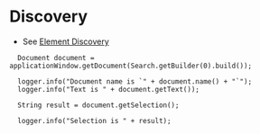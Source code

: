 # Discovery 
* See [Element Discovery](element-discovery.md)

```
  Document document = applicationWindow.getDocument(Search.getBuilder(0).build());

  logger.info("Document name is `" + document.name() + "`");
  logger.info("Text is " + document.getText());

  String result = document.getSelection();
  
  logger.info("Selection is " + result);
```